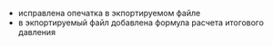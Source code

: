 - исправлена опечатка в экпортируемом файле
- в экпортируемый файл добавлена формула расчета итогового давления
